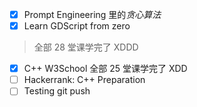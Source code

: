 - [x] Prompt Engineering 里的*贪心算法*
- [x] Learn GDScript from zero 
> 全部 28 堂课学完了 XDDD

- [x] C++ W3School 全部 25 堂课学完了 XDD
- [ ] Hackerrank: C++ Preparation
- [ ] Testing git push